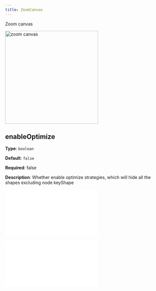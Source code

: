 ```yaml
---
title: ZoomCanvas
---
```


Zoom canvas

<img alt="zoom canvas" src="https://mdn.alipayobjects.com/huamei_qa8qxu/afts/img/A*eawjRowBjpAAAAAAAAAAAAAADmJ7AQ/original" height='300'/>

## enableOptimize

**Type**: `boolean`

**Default**: `false`

**Required**: false

**Description**: Whether enable optimize strategies, which will hide all the shapes excluding node keyShape

<embed src="../../common/BaseZoonCanvasOptions.en.md"></embed>

<embed src="../../common/BehaviorSpeedUpKey.en.md"></embed>

